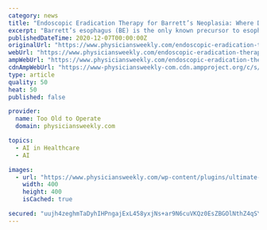 ```yaml
---
category: news
title: "Endoscopic Eradication Therapy for Barrett’s Neoplasia: Where Do We Stand a Decade Later?"
excerpt: "Barrett’s esophagus (BE) is the only known precursor to esophageal adenocarcinoma (EAC), a cancer associated with increasing incidence and poor survival. Early identification and effective treatment of BE-related neoplasia prior to the development of invasive adenocarcinoma are essential to limiting the morbidity and mortality associated with this cancer."
publishedDateTime: 2020-12-07T00:00:00Z
originalUrl: "https://www.physiciansweekly.com/endoscopic-eradication-therapy-for-barretts-neoplasia-where-do-we-stand-a-decade-later/"
webUrl: "https://www.physiciansweekly.com/endoscopic-eradication-therapy-for-barretts-neoplasia-where-do-we-stand-a-decade-later/"
ampWebUrl: "https://www.physiciansweekly.com/endoscopic-eradication-therapy-for-barretts-neoplasia-where-do-we-stand-a-decade-later/amp/"
cdnAmpWebUrl: "https://www-physiciansweekly-com.cdn.ampproject.org/c/s/www.physiciansweekly.com/endoscopic-eradication-therapy-for-barretts-neoplasia-where-do-we-stand-a-decade-later/amp/"
type: article
quality: 50
heat: 50
published: false

provider:
  name: Too Old to Operate
  domain: physiciansweekly.com

topics:
  - AI in Healthcare
  - AI

images:
  - url: "https://www.physiciansweekly.com/wp-content/plugins/ultimate-member/assets/img/default_avatar.jpg"
    width: 400
    height: 400
    isCached: true

secured: "uujh4zeghmTaDyhIHPngajExL458yxjNs+ar9N6cuVKQz0EsZBGOlNthZ4qSYTGm8bcBGpk/CAy4Rlb2vu/XnOX6SNUlrLYjdJQHgEoThNxdwwMWb+tG1r7xT42DTX6GWA8/+dxeFVlAZt3xiolAR3tqGHTrxJ6o80Kd329eSa37L2SudjeIK9ZbD+UhbQJPBH4ZwrrCVZtJzHQe4rbpUyyEXd4Dk0x/+45DNUL0DJmEkTLxad+mswLLVoiYKfm6kWqdEMv/B+thDlX7cghgnkgXePYGrT+9km/63ntoii2jfzNG5MivI+MJZyvk1Q6pLpE+xGw5YFvFZuhju2I52bvImLZqawNMEA4QTviM4qM=;DN5cN534yosqOJ5vIHbcJg=="
---
```


